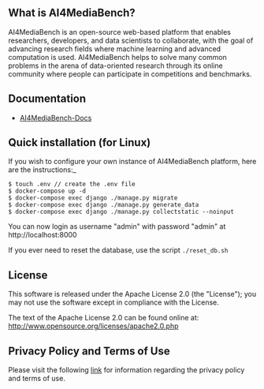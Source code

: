 ## What is AI4MediaBench?

AI4MediaBench is an open-source web-based platform that enables researchers, developers, and data scientists to collaborate, 
with the goal of advancing research fields where machine learning and advanced computation is used. AI4MediaBench helps to 
solve many common problems in the arena of data-oriented research through its online community where people can participate in
competitions and benchmarks.


## Documentation

- [AI4MediaBench-Docs](https://github.com/AIMultimediaLab/AI4MediaBench-AIMultimediaLab)


## Quick installation (for Linux)

If you wish to configure your own instance of AI4MediaBench platform, here are the instructions:_


```
$ touch .env // create the .env file
$ docker-compose up -d
$ docker-compose exec django ./manage.py migrate
$ docker-compose exec django ./manage.py generate_data
$ docker-compose exec django ./manage.py collectstatic --noinput
```

You can now login as username "admin" with password "admin" at http://localhost:8000

If you ever need to reset the database, use the script `./reset_db.sh`
 
## License
This software is released under the Apache License 2.0 (the "License"); you may not use the software except in compliance with the License.

The text of the Apache License 2.0 can be found online at:
http://www.opensource.org/licenses/apache2.0.php

## Privacy Policy and Terms of Use
Please visit the following [link](https://github.com/AIMultimediaLab/AI4MediaBench-AIMultimediaLab/blob/main/Privacy-Policy-and-Terms-of-Use.MD) for information
regarding the privacy policy and terms of use.
